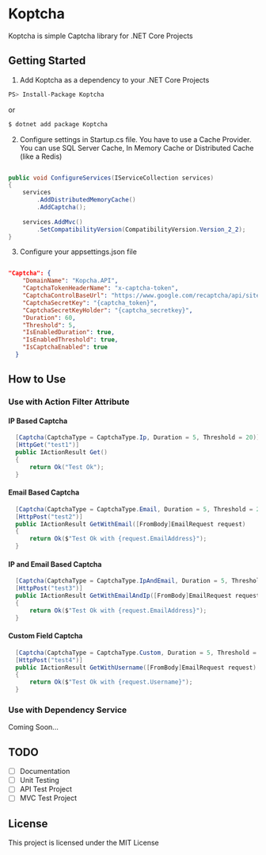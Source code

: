 # Koptcha

Koptcha is simple Captcha library for .NET Core Projects

## Getting Started

1. Add Koptcha as a dependency to your .NET Core Projects

```bash
PS> Install-Package Koptcha
```

or

```bash
$ dotnet add package Koptcha
```

2. Configure settings in Startup.cs file. You have to use a Cache Provider. You can use SQL Server Cache, In Memory Cache or Distributed Cache (like a Redis)

```csharp

public void ConfigureServices(IServiceCollection services)
{
    services
        .AddDistributedMemoryCache()
        .AddCaptcha();
    
    services.AddMvc()
        .SetCompatibilityVersion(CompatibilityVersion.Version_2_2);
}


```

3. Configure your appsettings.json file

```json

"Captcha": {
    "DomainName": "Kopcha.API",
    "CaptchaTokenHeaderName": "x-captcha-token",
    "CaptchaControlBaseUrl": "https://www.google.com/recaptcha/api/siteverify?secret={captcha_secretkey}&response={captcha_token}",
    "CaptchaSecretKey": "{captcha_token}",
    "CaptchaSecretKeyHolder": "{captcha_secretkey}",
    "Duration": 60,
    "Threshold": 5, 
    "IsEnabledDuration": true,
    "IsEnabledThreshold": true,
    "IsCaptchaEnabled": true
  } 

```

## How to Use

### Use with Action Filter Attribute

#### IP Based Captcha

```csharp
  [Captcha(CaptchaType = CaptchaType.Ip, Duration = 5, Threshold = 20)]
  [HttpGet("test1")]
  public IActionResult Get()
  {
      return Ok("Test Ok");
  }
```

#### Email Based Captcha

```csharp
  [Captcha(CaptchaType = CaptchaType.Email, Duration = 5, Threshold = 20, FieldName = "EmailAddress")]
  [HttpPost("test2")]
  public IActionResult GetWithEmail([FromBody]EmailRequest request)
  {
      return Ok($"Test Ok with {request.EmailAddress}");
  }
```

#### IP and Email Based Captcha

```csharp
  [Captcha(CaptchaType = CaptchaType.IpAndEmail, Duration = 5, Threshold = 20, FieldName = "EmailAddress")]
  [HttpPost("test3")]
  public IActionResult GetWithEmailAndIp([FromBody]EmailRequest request)
  {
      return Ok($"Test Ok with {request.EmailAddress}");
  }
```

#### Custom Field Captcha

```csharp
  [Captcha(CaptchaType = CaptchaType.Custom, Duration = 5, Threshold = 20, FieldName = "Username")]
  [HttpPost("test4")]
  public IActionResult GetWithUsername([FromBody]EmailRequest request)
  {
      return Ok($"Test Ok with {request.Username}");
  }
```

### Use with Dependency Service

Coming Soon...

## TODO

- [ ] Documentation
- [ ] Unit Testing
- [ ] API Test Project
- [ ] MVC Test Project

## License

This project is licensed under the MIT License
